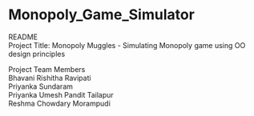 # Monopoly_Game_Simulator
README <br/>
Project Title: Monopoly Muggles - Simulating Monopoly game using OO design principles<br/>

Project Team Members <br/>
Bhavani Rishitha Ravipati <br/>
Priyanka Sundaram <br/>
Priyanka Umesh Pandit Tailapur<br/>
Reshma Chowdary Morampudi<br/>
